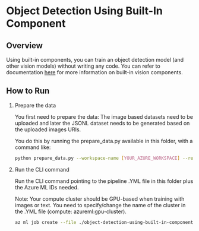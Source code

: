 # Object Detection Using Built-In Component

## Overview

Using built-in components, you can train an object detection model (and other vision models) without writing any code. You can refer to documentation [here](built-in-vision-components.md) for more information on built-in vision components.


## How to Run

1. Prepare the data

    You first need to prepare the data: The image based datasets need to be uploaded and later the JSONL dataset needs to be generated based on the uploaded images URIs.

    You do this by running the prepare_data.py available in this folder, with a command like:

    ``` bash
    python prepare_data.py --workspace-name [YOUR_AZURE_WORKSPACE] --resource-group [YOUR_AZURE_RESOURCE_GROUP] --subscription [YOUR_AZURE_SUBSCRIPTION]
    ```

1. Run the CLI command

    Run the CLI command pointing to the pipeline .YML file in this folder plus the Azure ML IDs needed.

    Note: Your compute cluster should be GPU-based when training with images or text. You need to specify/change the name of the cluster in the .YML file (compute: azureml:gpu-cluster).

    ``` bash
    az ml job create --file ./object-detection-using-built-in-component.yml --workspace-name [YOUR_AZURE_WORKSPACE] --resource-group [YOUR_AZURE_RESOURCE_GROUP] --subscription [YOUR_AZURE_SUBSCRIPTION]
    ```
